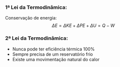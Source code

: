 ### 1ª Lei da Termodinâmica:

Conservação de energia:
$${\Delta E} = {\Delta KE} + {\Delta PE} + {\Delta U} = Q - W$$

### 2ª Lei da Termodinâmica:

- Nunca pode ter eficiência térmica 100%
- Sempre precisa de um reservatório frio
- Existe uma movimentação natural do calor
